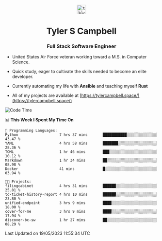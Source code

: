 <p align="center">
<a href="https://www.linkedin.com/in/t36campbell" target="blank"><img align="center" src="https://ik.imagekit.io/t36campbell/Portfolio/linkedin.png.original_m8bbGgPh6.png" alt="t36campbell" height="30" width="30" /></a>
</p>
<h1 align="center">Tyler S Campbell</h1>
<h3 align="center">Full Stack Software Engineer</h3>

* United States Air Force veteran working toward a M.S. in Computer Science.

* Quick study, eager to cultivate the skills needed to become an elite developer.

* Currently automating my life with **Ansible** and teaching myself **Rust**

* All of my projects are available at [https://tylercampbell.space/](https://tylercampbell.space/)

<!--START_SECTION:waka-->
![Code Time](http://img.shields.io/badge/Code%20Time-2%2C499%20hrs%206%20mins-blue)

📊 **This Week I Spent My Time On** 

```text
💬 Programming Languages: 
Python                   7 hrs 37 mins       ███████████░░░░░░░░░░░░░░   43.47 % 
YAML                     4 hrs 58 mins       ███████░░░░░░░░░░░░░░░░░░   28.36 % 
TOML                     1 hr 46 mins        ███░░░░░░░░░░░░░░░░░░░░░░   10.12 % 
Markdown                 1 hr 34 mins        ██░░░░░░░░░░░░░░░░░░░░░░░   08.98 % 
Docker                   41 mins             █░░░░░░░░░░░░░░░░░░░░░░░░   03.94 % 

🐱‍💻 Projects: 
filingcabinet            4 hrs 31 mins       ██████░░░░░░░░░░░░░░░░░░░   25.81 % 
td-ticket-history-report 4 hrs 10 mins       ██████░░░░░░░░░░░░░░░░░░░   23.80 % 
unified-endpoint         3 hrs 9 mins        ████░░░░░░░░░░░░░░░░░░░░░   18.00 % 
cover-for-me             3 hrs 9 mins        ████░░░░░░░░░░░░░░░░░░░░░   17.94 % 
discover-bc-sw           1 hr 27 mins        ██░░░░░░░░░░░░░░░░░░░░░░░   08.29 % 
```


 Last Updated on 19/05/2023 11:55:34 UTC
<!--END_SECTION:waka-->
